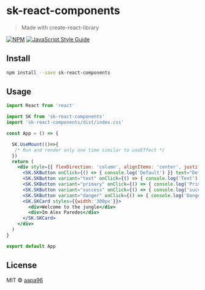 # sk-react-components

> Made with create-react-library

[![NPM](https://img.shields.io/npm/v/sk-react-components.svg)](https://www.npmjs.com/package/sk-react-components) [![JavaScript Style Guide](https://img.shields.io/badge/code_style-standard-brightgreen.svg)](https://standardjs.com)

## Install

```bash
npm install --save sk-react-components
```

## Usage

```jsx
import React from 'react'

import SK from 'sk-react-components'
import 'sk-react-components/dist/index.css'

const App = () => {

  SK.UseMount(()=>{
   /* Run and render only one time similar to useEffect */ 
  })
  return (
    <div style={{ flexDirection: 'column', alignItems: 'center', justifyContent: 'center', display: 'flex', flex: 1, height: '100vh' }}>
      <SK.SKButton onClick={() => { console.log('Default') }} text="Default" />
      <SK.SKButton variant="text" onClick={() => { console.log('Text') }} text="Text" />
      <SK.SKButton variant="primary" onClick={() => { console.log('Primary') }} text="Primary" />
      <SK.SKButton variant="success" onClick={() => { console.log('success') }} text="success" />
      <SK.SKButton variant="danger" onClick={() => { console.log('Danger') }} text="Danger" />
      <SK.SKCard styles={{width:'300px'}}>
        <div>Welcome to the jungle</div>
        <div>Im Alex Paredes</div>
      </SK.SKCard>
    </div>
  )
}

export default App

```

## License

MIT © [aapa96](https://github.com/aapa96)
